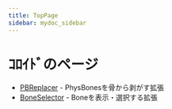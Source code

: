 ```yaml
---
title: TopPage
sidebar: mydoc_sidebar
---
```

# ｺﾛｲﾄﾞのページ
- [PBReplacer](PBReplacer/index.md) - PhysBonesを骨から剥がす拡張
- [BoneSelector](BoneSelector/index.md) - Boneを表示・選択する拡張
